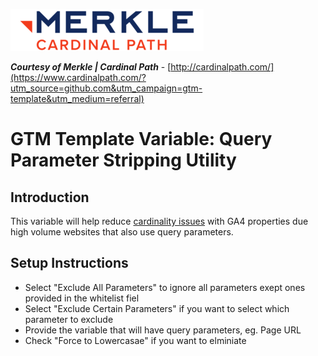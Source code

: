 
![Cardinal Path](https://github.com/CardinalPath/gtm-template-ga-property-id-variable/blob/master/images/cp-merkle-logo.png)

__*Courtesy of Merkle | Cardinal Path*__ - [http://cardinalpath.com/](https://www.cardinalpath.com/?utm_source=github.com&utm_campaign=gtm-template&utm_medium=referral)
# GTM Template Variable: Query Parameter Stripping Utility

## Introduction

This variable will help reduce [cardinality issues](https://support.google.com/analytics/answer/9309767?hl=en]) with GA4 properties due high volume websites that also use query parameters.

## Setup Instructions
* Select "Exclude All Parameters" to ignore all parameters exept ones provided in the whitelist fiel
* Select "Exclude Certain Parameters" if you want to select which parameter to exclude
* Provide the variable that will have query parameters, eg. Page URL
* Check "Force to Lowercasae" if you want to elminiate 


 
 


